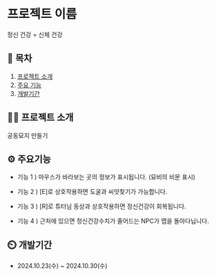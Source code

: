 # 프로젝트 이름
정신 건강 = 신체 건강

## 📖 목차
1. [프로젝트 소개](#프로젝트-소개)
2. [주요 기능](#주요-기능)
3. [개발기간](#개발-기간)
    
## 👨‍🏫 프로젝트 소개
공동묘지 만들기

## ⚙ 주요기능

- 기능 1 ) 마우스가 바라보는 곳의 정보가 표시됩니다. (묘비의 비문 표시)

- 기능 2 ) [E]로 상호작용하면 도굴과 씨앗찾기가 가능합니다.

- 기능 3 ) [R]로 튜터님 동상과 상호작용하면 정신건강이 회복됩니다.

- 기능 4 ) 근처에 있으면 정신건강수치가 줄어드는 NPC가 맵을 돌아다닙니다.


## ⏲️ 개발기간
- 2024.10.23(수) ~ 2024.10.30(수)
